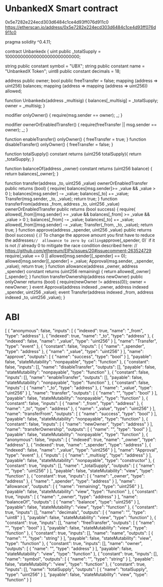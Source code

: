 # UnbankedX Smart contract 

0x5e7282e224ecd303d6484c1ce4d93ff076d911c0
https://etherscan.io/address/0x5e7282e224ecd303d6484c1ce4d93ff076d911c0


pragma solidity ^0.4.11;

contract Unbankedx { uint public _totalSupply = 1000000000000000000000000000;

string public constant symbol = "UBX";
string public constant name = "UnbankedX Token";
uint8 public constant decimals = 18;

address public owner;
bool public freeTransfer = false;
mapping (address => uint256) balances;
mapping (address => mapping (address => uint256)) allowed;

function Unbankedx(address _multisig) {
    balances[_multisig] = _totalSupply;
    owner = _multisig;
}

modifier onlyOwner() {
    require(msg.sender == owner);
    _;
}

modifier ownerOrEnabledTransfer() {
    require(freeTransfer || msg.sender == owner);
    _;
}

function enableTransfer() onlyOwner() {
    freeTransfer = true;
}
function disableTransfer() onlyOwner() {
    freeTransfer = false;
}

function totalSupply() constant returns (uint256 totalSupply){
    return _totalSupply;
}

function balanceOf(address _owner) constant returns (uint256 balance) {
    return balances[_owner];
}

function transfer(address _to, uint256 _value) ownerOrEnabledTransfer public returns (bool) {
    require(
    balances[msg.sender]>= _value
    && _value > 0
    );
    balances[msg.sender] -= _value;
    balances[_to] += _value;
    Transfer(msg.sender, _to, _value);
    return true;
}
function transferFrom(address _from, address _to, uint256 _value) ownerOrEnabledTransfer public returns (bool success) {
    require(
    allowed[_from][msg.sender]  >= _value
    && balances[_from] >= _value
    && _value > 0
    );
    balances[_from] -= _value;
    balances[_to] += _value;
    allowed[_from][msg.sender] -= _value;
    Transfer(_from, _to, _value);
    return true;
}
function approve(address _spender, uint256 _value) public returns (bool success) {
    // To change the approve amount you first have to reduce the addresses`
    //  allowance to zero by calling `approve(_spender, 0)` if it is not
    //  already 0 to mitigate the race condition described here:
    //  https://github.com/ethereum/EIPs/issues/20#issuecomment-263524729
    require(_value == 0 || allowed[msg.sender][_spender] == 0);
    allowed[msg.sender][_spender] = _value;
    Approval(msg.sender, _spender, _value);
    return true;
}
function allowance(address _owner, address _spender) constant returns (uint256 remaining) {
    return allowed[_owner][_spender];
}
function transferOwnership(address newOwner) public onlyOwner returns (bool) {
  require(newOwner != address(0));
  owner = newOwner;
}
event Approval(address indexed _owner, address indexed _spender, uint256 _value);
event Transfer(address indexed _from, address indexed _to, uint256 _value);
}


# ABI

[
	{
		"anonymous": false,
		"inputs": [
			{
				"indexed": true,
				"name": "_from",
				"type": "address"
			},
			{
				"indexed": true,
				"name": "_to",
				"type": "address"
			},
			{
				"indexed": false,
				"name": "_value",
				"type": "uint256"
			}
		],
		"name": "Transfer",
		"type": "event"
	},
	{
		"constant": false,
		"inputs": [
			{
				"name": "_spender",
				"type": "address"
			},
			{
				"name": "_value",
				"type": "uint256"
			}
		],
		"name": "approve",
		"outputs": [
			{
				"name": "success",
				"type": "bool"
			}
		],
		"payable": false,
		"stateMutability": "nonpayable",
		"type": "function"
	},
	{
		"constant": false,
		"inputs": [],
		"name": "disableTransfer",
		"outputs": [],
		"payable": false,
		"stateMutability": "nonpayable",
		"type": "function"
	},
	{
		"constant": false,
		"inputs": [],
		"name": "enableTransfer",
		"outputs": [],
		"payable": false,
		"stateMutability": "nonpayable",
		"type": "function"
	},
	{
		"constant": false,
		"inputs": [
			{
				"name": "_to",
				"type": "address"
			},
			{
				"name": "_value",
				"type": "uint256"
			}
		],
		"name": "transfer",
		"outputs": [
			{
				"name": "",
				"type": "bool"
			}
		],
		"payable": false,
		"stateMutability": "nonpayable",
		"type": "function"
	},
	{
		"constant": false,
		"inputs": [
			{
				"name": "_from",
				"type": "address"
			},
			{
				"name": "_to",
				"type": "address"
			},
			{
				"name": "_value",
				"type": "uint256"
			}
		],
		"name": "transferFrom",
		"outputs": [
			{
				"name": "success",
				"type": "bool"
			}
		],
		"payable": false,
		"stateMutability": "nonpayable",
		"type": "function"
	},
	{
		"constant": false,
		"inputs": [
			{
				"name": "newOwner",
				"type": "address"
			}
		],
		"name": "transferOwnership",
		"outputs": [
			{
				"name": "",
				"type": "bool"
			}
		],
		"payable": false,
		"stateMutability": "nonpayable",
		"type": "function"
	},
	{
		"anonymous": false,
		"inputs": [
			{
				"indexed": true,
				"name": "_owner",
				"type": "address"
			},
			{
				"indexed": true,
				"name": "_spender",
				"type": "address"
			},
			{
				"indexed": false,
				"name": "_value",
				"type": "uint256"
			}
		],
		"name": "Approval",
		"type": "event"
	},
	{
		"inputs": [
			{
				"name": "_multisig",
				"type": "address"
			}
		],
		"payable": false,
		"stateMutability": "nonpayable",
		"type": "constructor"
	},
	{
		"constant": true,
		"inputs": [],
		"name": "_totalSupply",
		"outputs": [
			{
				"name": "",
				"type": "uint256"
			}
		],
		"payable": false,
		"stateMutability": "view",
		"type": "function"
	},
	{
		"constant": true,
		"inputs": [
			{
				"name": "_owner",
				"type": "address"
			},
			{
				"name": "_spender",
				"type": "address"
			}
		],
		"name": "allowance",
		"outputs": [
			{
				"name": "remaining",
				"type": "uint256"
			}
		],
		"payable": false,
		"stateMutability": "view",
		"type": "function"
	},
	{
		"constant": true,
		"inputs": [
			{
				"name": "_owner",
				"type": "address"
			}
		],
		"name": "balanceOf",
		"outputs": [
			{
				"name": "balance",
				"type": "uint256"
			}
		],
		"payable": false,
		"stateMutability": "view",
		"type": "function"
	},
	{
		"constant": true,
		"inputs": [],
		"name": "decimals",
		"outputs": [
			{
				"name": "",
				"type": "uint8"
			}
		],
		"payable": false,
		"stateMutability": "view",
		"type": "function"
	},
	{
		"constant": true,
		"inputs": [],
		"name": "freeTransfer",
		"outputs": [
			{
				"name": "",
				"type": "bool"
			}
		],
		"payable": false,
		"stateMutability": "view",
		"type": "function"
	},
	{
		"constant": true,
		"inputs": [],
		"name": "name",
		"outputs": [
			{
				"name": "",
				"type": "string"
			}
		],
		"payable": false,
		"stateMutability": "view",
		"type": "function"
	},
	{
		"constant": true,
		"inputs": [],
		"name": "owner",
		"outputs": [
			{
				"name": "",
				"type": "address"
			}
		],
		"payable": false,
		"stateMutability": "view",
		"type": "function"
	},
	{
		"constant": true,
		"inputs": [],
		"name": "symbol",
		"outputs": [
			{
				"name": "",
				"type": "string"
			}
		],
		"payable": false,
		"stateMutability": "view",
		"type": "function"
	},
	{
		"constant": true,
		"inputs": [],
		"name": "totalSupply",
		"outputs": [
			{
				"name": "totalSupply",
				"type": "uint256"
			}
		],
		"payable": false,
		"stateMutability": "view",
		"type": "function"
	}
]
